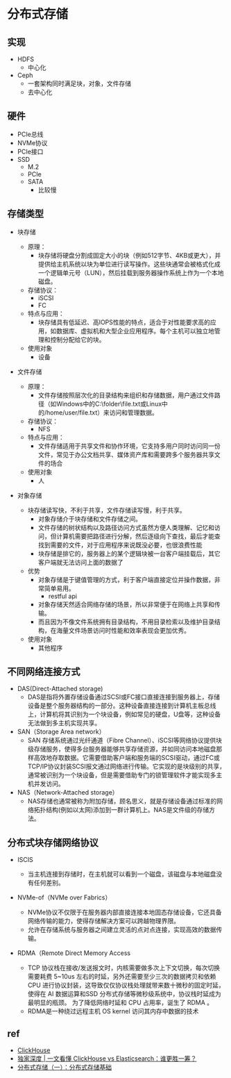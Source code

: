 

# 分布式存储


## 实现
+ HDFS
    + 中心化
+ Ceph
    + 一套架构同时满足块，对象，文件存储
    + 去中心化



## 硬件
+ PCIe总线
+ NVMe协议
+ PCIe接口 
+ SSD
    + M.2
    + PCIe
    + SATA
        + 比较慢
## 存储类型
+ 块存储
    + 原理：
        + 块存储将硬盘分割成固定大小的块（例如512字节、4KB或更大），并提供给主机系统以块为单位进行读写操作。这些块通常会被格式化成一个逻辑单元号（LUN），然后挂载到服务器操作系统上作为一个本地磁盘。
    + 存储协议：
        + iSCSI
        + FC
    + 特点与应用：
        + 块存储具有低延迟、高IOPS性能的特点，适合于对性能要求高的应用，如数据库、虚拟机和大型企业应用程序。每个主机可以独立地管理和控制分配给它的块。
    + 使用对象
        + 设备

+ 文件存储
    + 原理：
        + 文件存储按照层次化的目录结构来组织和存储数据，用户通过文件路径（如Windows中的C:\folder\file.txt或Linux中的/home/user/file.txt）来访问和管理数据。
    + 存储协议：
        + NFS
    + 特点与应用：
        + 文件存储适用于共享文件和协作环境，它支持多用户同时访问同一份文件，常见于办公文档共享、媒体资产库和需要跨多个服务器共享文件的场合
    + 使用对象
        + 人

+ 对象存储
    + 块存储读写快，不利于共享，文件存储读写慢，利于共享。
        + 对象存储介于块存储和文件存储之间。
        + 文件存储的树状结构以及路径访问方式虽然方便人类理解、记忆和访问，但计算机需要把路径进行分解，然后逐级向下查找，最后才能查找到需要的文件，对于应用程序来说既没必要，也很浪费性能
        + 块存储是排它的，服务器上的某个逻辑块被一台客户端挂载后，其它客户端就无法访问上面的数据了
    + 优势
        + 对象存储是于键值管理的方式，利于客户端直接定位并操作数据，非常简单易用。
            + restful api
        + 对象存储天然适合网络存储的场景，所以非常便于在网络上共享和传输。
        + 而且因为不像文件系统拥有目录结构，不用目录检索以及维护目录结构，在海量文件场景访问时性能和效率表现会更加优秀。
    + 使用对象
        + 其他程序
## 不同网络连接方式
+ DAS(Direct-Attached storage)
    + DAS是指将外置存储设备通过SCSI或FC接口直接连接到服务器上，存储设备是整个服务器结构的一部分。这种设备直接连接到计算机主板总线上，计算机将其识别为一个块设备，例如常见的硬盘，U盘等，这种设备无法做到多主机实现共享。
+ SAN（Storage Area network）
    + SAN 存储系统通过光纤通道（Fibre Channel）、iSCSI等网络协议提供块级存储服务，使得多台服务器能够共享存储资源，并如同访问本地磁盘那样高效地存取数据。它需要借助客户端和服务端的SCSI驱动，通过FC或TCP/IP协议封装SCSI报文通过网络进行传输。它实现的是块级别的共享，通常被识别为一个块设备，但是需要借助专门的锁管理软件才能实现多主机并发访问。
+ NAS（Network-Attached storage）
    +  NAS存储也通常被称为附加存储，顾名思义，就是存储设备通过标准的网络拓扑结构(例如以太网)添加到一群计算机上。NAS是文件级的存储方法。

## 分布式块存储网络协议
+ ISCIS
    + 当主机连接到存储时，在主机就可以看到一个磁盘，该磁盘与本地磁盘没有任何差别。

+ NVMe-of（NVMe over Fabrics）
    + NVMe协议不仅限于在服务器内部直接连接本地固态存储设备，它还具备网络传输的能力，使得存储解决方案可以跨越物理界限。
    + 允许在存储系统与服务器之间建立灵活的点对点连接，实现高效的数据传输。

+ RDMA（Remote Direct Memory Access
    + TCP 协议栈在接收/发送报文时，内核需要做多次上下文切换，每次切换需要耗费 5~10us 左右的时延，另外还需要至少三次的数据拷贝和依赖 CPU 进行协议封装，这导致仅仅协议栈处理就带来数十微秒的固定时延，使得在 AI 数据运算和SSD 分布式存储等微秒级系统中，协议栈时延成为最明显的瓶颈。 为了降低网络时延和 CPU 占用率，诞生了 RDMA 。
    + RDMA是一种绕过远程主机 OS kernel 访问其内存中数据的技术



## ref
+ [ClickHouse](https://clickhouse.com/docs/zh/)
+ [独家深度 | 一文看懂 ClickHouse vs Elasticsearch：谁更胜一筹？](https://segmentfault.com/a/1190000039919389)
+ [分布式存储（一）：分布式存储基础](https://zhuanlan.zhihu.com/p/686693198)